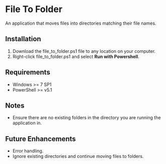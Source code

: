 # File To Folder

An application that moves files into directories matching their file names.

## Installation

1. Download the file_to_folder.ps1 file to any location on your computer.
2. Right-click file_to_folder.ps1 and select <b>Run with Powershell</b>.

## Requirements

- Windows >= 7 SP1
- PowerShell >= v5.1

## Notes

- Ensure there are no existing folders in the directory you are running the application in.

## Future Enhancements

- Error handling.
- Ignore existing directories and continue moving files to folders.
